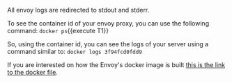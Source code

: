 All envoy logs are redirected to stdout and stderr.

To see the container id of your envoy proxy, you can use the following command:
`docker ps`{{execute T1}}

So, using the container id, you can see the logs of your server using a command similar to:
`docker logs 3f94fcd0fdd9`

If you are interested on how the Envoy's docker image is built [this is the link to the docker file](https://github.com/envoyproxy/envoy/blob/master/ci/Dockerfile-envoy-image#L4).
